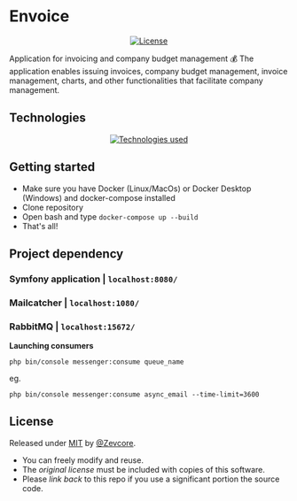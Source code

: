 # Envoice

<div align="center">

[![License](https://img.shields.io/badge/License-MIT-blue)](#license "Go to license section")

</div>

Application for invoicing and company budget management :moneybag:
The application enables issuing invoices, company budget management,
invoice management, charts, and other functionalities that facilitate
company management.

## Technologies

<div align="center">

[![Technologies used](https://skillicons.dev/icons?i=php,symfony,redis,mysql,rabbitmq,js,bootstrap,materialui)](https://skillicons.dev)

</div>

## Getting started
- Make sure you have Docker (Linux/MacOs) or Docker Desktop (Windows) and docker-compose installed
- Clone repository
- Open bash and type `docker-compose up --build` 
- That's all!

## Project dependency
### Symfony application | `localhost:8080/`

### Mailcatcher | `localhost:1080/`

### RabbitMQ | `localhost:15672/`

**Launching consumers**

`php bin/console messenger:consume queue_name`

eg.

`php bin/console messenger:consume async_email --time-limit=3600`

## License

Released under [MIT](/LICENSE) by [@Zevcore](https://github.com/Zevcore).

- You can freely modify and reuse.
- The _original license_ must be included with copies of this software.
- Please _link back_ to this repo if you use a significant portion the source code.